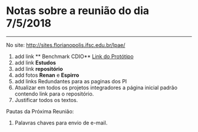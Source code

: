 # Notas sobre a reunião do dia 7/5/2018
---
No site: http://sites.florianopolis.ifsc.edu.br/lpae/

1. add link ** Benchmark CDIO** [Link do Protótipo](https://www.figma.com/proto/HCPcrcSQGMO5pT2obswturha/CDIO?node-id=0%3A1&scaling=min-zoom)
2. add link **Estudos**
3. add link **repositório**
4. add fotos **Renan** e **Espirro**
5. add links Redundantes para as paginas dos PI
6. Atualizar em todos os projetos integradores a página inicial padrão contendo link para o repositório.
7. Justificar todos os textos.

Pautas da Próxima Reunião:

1. Palavras chaves para envio de e-mail.

